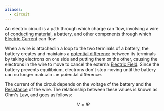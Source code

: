 ```yaml
---
aliases:
  - circuit
---
```

An electric circuit is a path through which charge can flow, involving a wire of [conducting material](Conductors.md), a battery, and other components through which [Electric Current](electric%20current.md) can flow. 

When a wire is attached in a loop to the two terminals of a battery, the battery creates and maintains a [potential difference](electric%20potential.md) between its terminals by taking electrons on one side and putting them on the other, causing the electrons in the wire to move to cancel the external [Electric Field](electric%20field.md). Since the battery prevents equilibrium, electrons don't stop moving until the battery can no longer maintain the potential difference. 

The current of the circuit depends on the voltage of the battery and the [Resistance](resistance.md) of the wire. The relationship between these values is known as Ohm's Law, and goes as follows:

$$
V = IR
$$
